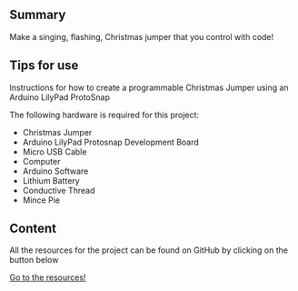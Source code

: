 ## Summary

 Make a singing, flashing, Christmas jumper that you
control with code\! 

## Tips for use

Instructions for how to create a programmable Christmas Jumper using an
Arduino LilyPad ProtoSnap

The following hardware is required for this project:

  - Christmas Jumper
  - Arduino LilyPad Protosnap Development Board
  - Micro USB Cable
  - Computer
  - Arduino Software
  - Lithium Battery
  - Conductive Thread
  - Mince Pie

## Content

All the resources for the project can be found on GitHub by clicking on
the button below

[Go to the resources\! ](https://github.com/CoderDojoScotland/Christmas-Jumper)
